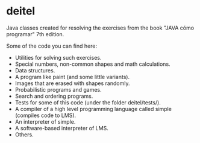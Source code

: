 # deitel
Java classes created for resolving the exercises from the book "JAVA cómo programar" 7th edition.

Some of the code you can find here:
* Utilities for solving such exercises.
* Special numbers, non-common shapes and math calculations.
* Data structures.
* A program like paint (and some little variants).
* Images that are erased with shapes randomly.
* Probabilistic programs and games.
* Search and ordering programs.
* Tests for some of this code (under the folder deitel/tests/).
* A compiler of a high level programming language called simple (compiles code to LMS).
* An interpreter of simple.
* A software-based interpreter of LMS.
* Others.
